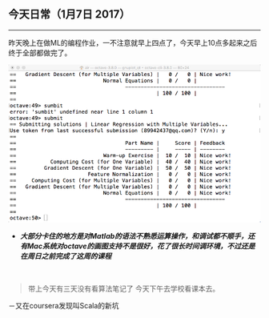 ## 今天日常（1月7日 2017）

------

昨天晚上在做ML的编程作业，一不注意就早上四点了，今天早上10点多起来之后终于全部都做完了。

![](https://raw.githubusercontent.com/Sengege/dayby/master/img/week2pj.png)

* ***大部分卡住的地方是对Matlab的语法不熟悉运算操作，和调试都不顺手，还有Mac系统对octave的画图支持不是很好，花了很长时间调环境，不过还是在周日之前完成了这周的课程***

  ​

> 带上今天有三天没有看算法笔记了 今天下午去学校看课本去。

－又在coursera发现叫Scala的新坑